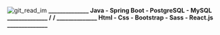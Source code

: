 ![git_read_im](https://user-images.githubusercontent.com/72611040/221982945-aa18a6cc-2c40-48a0-be9c-30b4b60c20f1.jpg)
<b  >______________ Java - Spring Boot - PostgreSQL - MySQL ______________ /</b> <b>/ ______________ Html - Css - Bootstrap - Sass - React.js ______________</b>
  
